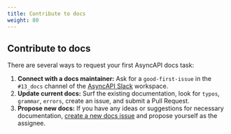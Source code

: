 ```yaml
---
title: Contribute to docs
weight: 80
---
```


## Contribute to docs

There are several ways to request your first AsyncAPI docs task:

1. **Connect with a docs maintainer:** Ask for a `good-first-issue` in the `#13_docs` channel of the [AsyncAPI Slack](https://www.asyncapi.com/slack-invite) workspace. 
2. **Update current docs:** Surf the existing documentation, look for `typos`, `grammar`, `errors`, create an issue, and submit a Pull Request. 
3. **Propose new docs:** If you have any ideas or suggestions for necessary documentation, [create a new docs issue](https://github.com/asyncapi/website/issues/new?labels=%F0%9F%93%91+docs&projects=&template=docs.yml&title=%5B%F0%9F%93%91+Docs%5D%3A+) and propose yourself as the assignee. 
